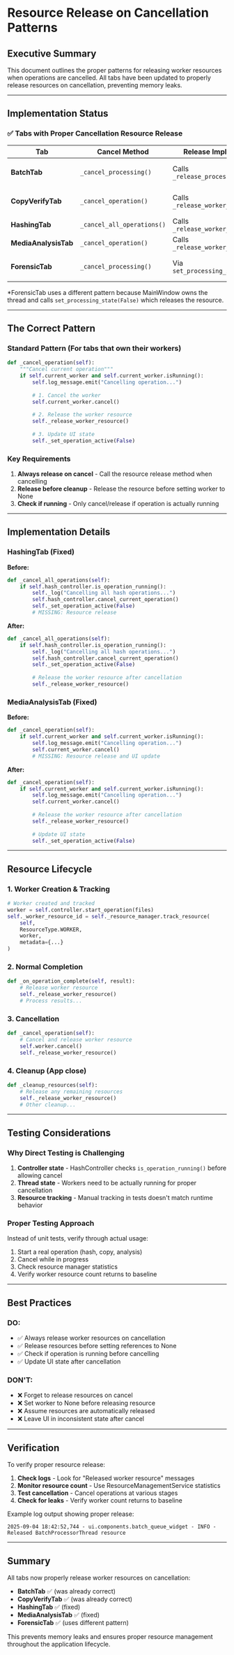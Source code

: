# Resource Release on Cancellation Patterns

## Executive Summary

This document outlines the proper patterns for releasing worker resources when operations are cancelled. All tabs have been updated to properly release resources on cancellation, preventing memory leaks.

---

## Implementation Status

### ✅ Tabs with Proper Cancellation Resource Release

| Tab | Cancel Method | Release Implementation | Status |
|-----|--------------|----------------------|--------|
| **BatchTab** | `_cancel_processing()` | Calls `_release_processor_resource()` | ✅ Already correct |
| **CopyVerifyTab** | `_cancel_operation()` | Calls `_release_worker_resource()` | ✅ Already correct |
| **HashingTab** | `_cancel_all_operations()` | Calls `_release_worker_resource()` | ✅ Fixed |
| **MediaAnalysisTab** | `_cancel_operation()` | Calls `_release_worker_resource()` | ✅ Fixed |
| **ForensicTab** | `_cancel_processing()` | Via `set_processing_state(False)` | ✅ Different pattern* |

*ForensicTab uses a different pattern because MainWindow owns the thread and calls `set_processing_state(False)` which releases the resource.

---

## The Correct Pattern

### Standard Pattern (For tabs that own their workers)

```python
def _cancel_operation(self):
    """Cancel current operation"""
    if self.current_worker and self.current_worker.isRunning():
        self.log_message.emit("Cancelling operation...")
        
        # 1. Cancel the worker
        self.current_worker.cancel()
        
        # 2. Release the worker resource
        self._release_worker_resource()
        
        # 3. Update UI state
        self._set_operation_active(False)
```

### Key Requirements

1. **Always release on cancel** - Call the resource release method when cancelling
2. **Release before cleanup** - Release the resource before setting worker to None
3. **Check if running** - Only cancel/release if operation is actually running

---

## Implementation Details

### HashingTab (Fixed)

**Before:**
```python
def _cancel_all_operations(self):
    if self.hash_controller.is_operation_running():
        self._log("Cancelling all hash operations...")
        self.hash_controller.cancel_current_operation()
        self._set_operation_active(False)
        # MISSING: Resource release
```

**After:**
```python
def _cancel_all_operations(self):
    if self.hash_controller.is_operation_running():
        self._log("Cancelling all hash operations...")
        self.hash_controller.cancel_current_operation()
        self._set_operation_active(False)
        
        # Release the worker resource after cancellation
        self._release_worker_resource()
```

### MediaAnalysisTab (Fixed)

**Before:**
```python
def _cancel_operation(self):
    if self.current_worker and self.current_worker.isRunning():
        self.log_message.emit("Cancelling operation...")
        self.current_worker.cancel()
        # MISSING: Resource release and UI update
```

**After:**
```python
def _cancel_operation(self):
    if self.current_worker and self.current_worker.isRunning():
        self.log_message.emit("Cancelling operation...")
        self.current_worker.cancel()
        
        # Release the worker resource after cancellation
        self._release_worker_resource()
        
        # Update UI state
        self._set_operation_active(False)
```

---

## Resource Lifecycle

### 1. Worker Creation & Tracking
```python
# Worker created and tracked
worker = self.controller.start_operation(files)
self._worker_resource_id = self._resource_manager.track_resource(
    self,
    ResourceType.WORKER,
    worker,
    metadata={...}
)
```

### 2. Normal Completion
```python
def _on_operation_complete(self, result):
    # Release worker resource
    self._release_worker_resource()
    # Process results...
```

### 3. Cancellation
```python
def _cancel_operation(self):
    # Cancel and release worker resource
    self.worker.cancel()
    self._release_worker_resource()
```

### 4. Cleanup (App close)
```python
def _cleanup_resources(self):
    # Release any remaining resources
    self._release_worker_resource()
    # Other cleanup...
```

---

## Testing Considerations

### Why Direct Testing is Challenging

1. **Controller state** - HashController checks `is_operation_running()` before allowing cancel
2. **Thread state** - Workers need to be actually running for proper cancellation
3. **Resource tracking** - Manual tracking in tests doesn't match runtime behavior

### Proper Testing Approach

Instead of unit tests, verify through actual usage:
1. Start a real operation (hash, copy, analysis)
2. Cancel while in progress
3. Check resource manager statistics
4. Verify worker resource count returns to baseline

---

## Best Practices

### DO:
- ✅ Always release worker resources on cancellation
- ✅ Release resources before setting references to None
- ✅ Check if operation is running before cancelling
- ✅ Update UI state after cancellation

### DON'T:
- ❌ Forget to release resources on cancel
- ❌ Set worker to None before releasing resource
- ❌ Assume resources are automatically released
- ❌ Leave UI in inconsistent state after cancel

---

## Verification

To verify proper resource release:

1. **Check logs** - Look for "Released worker resource" messages
2. **Monitor resource count** - Use ResourceManagementService statistics
3. **Test cancellation** - Cancel operations at various stages
4. **Check for leaks** - Verify worker count returns to baseline

Example log output showing proper release:
```
2025-09-04 18:42:52,744 - ui.components.batch_queue_widget - INFO - Released BatchProcessorThread resource
```

---

## Summary

All tabs now properly release worker resources on cancellation:
- **BatchTab** ✅ (was already correct)
- **CopyVerifyTab** ✅ (was already correct)  
- **HashingTab** ✅ (fixed)
- **MediaAnalysisTab** ✅ (fixed)
- **ForensicTab** ✅ (uses different pattern)

This prevents memory leaks and ensures proper resource management throughout the application lifecycle.